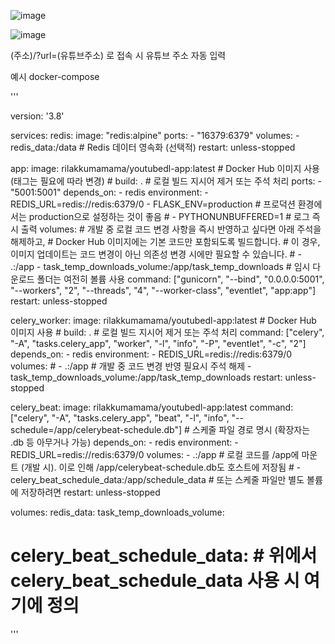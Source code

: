 ![image](https://github.com/user-attachments/assets/fbb99ac2-0541-4476-9167-d49e52e95634)

![image](https://github.com/user-attachments/assets/7594472c-70bf-4349-9695-ac4465869c8d)


(주소)/?url=(유튜브주소)
로 접속 시 유튜브 주소 자동 입력


예시 docker-compose

'''

version: '3.8'

services:
  redis:
    image: "redis:alpine"
    ports:
      - "16379:6379"
    volumes:
      - redis_data:/data # Redis 데이터 영속화 (선택적)
    restart: unless-stopped

  app:
    image: rilakkumamama/youtubedl-app:latest # Docker Hub 이미지 사용 (태그는 필요에 따라 변경)
    # build: . # 로컬 빌드 지시어 제거 또는 주석 처리
    ports:
      - "5001:5001"
    depends_on:
      - redis
    environment:
      - REDIS_URL=redis://redis:6379/0
      - FLASK_ENV=production # 프로덕션 환경에서는 production으로 설정하는 것이 좋음
      # - PYTHONUNBUFFERED=1 # 로그 즉시 출력
    volumes:
      # 개발 중 로컬 코드 변경 사항을 즉시 반영하고 싶다면 아래 주석을 해제하고,
      # Docker Hub 이미지에는 기본 코드만 포함되도록 빌드합니다.
      # 이 경우, 이미지 업데이트는 코드 변경이 아닌 의존성 변경 시에만 필요할 수 있습니다.
      # - .:/app
      - task_temp_downloads_volume:/app/task_temp_downloads # 임시 다운로드 폴더는 여전히 볼륨 사용
    command: ["gunicorn", "--bind", "0.0.0.0:5001", "--workers", "2", "--threads", "4", "--worker-class", "eventlet", "app:app"]
    restart: unless-stopped

  celery_worker:
    image: rilakkumamama/youtubedl-app:latest # Docker Hub 이미지 사용
    # build: . # 로컬 빌드 지시어 제거 또는 주석 처리
    command: ["celery", "-A", "tasks.celery_app", "worker", "-l", "info", "-P", "eventlet", "-c", "2"]
    depends_on:
      - redis
    environment:
      - REDIS_URL=redis://redis:6379/0
    volumes:
      # - .:/app # 개발 중 코드 변경 반영 필요시 주석 해제
      - task_temp_downloads_volume:/app/task_temp_downloads
    restart: unless-stopped

  celery_beat:
    image: rilakkumamama/youtubedl-app:latest
    command: ["celery", "-A", "tasks.celery_app", "beat", "-l", "info", "--schedule=/app/celerybeat-schedule.db"] # 스케줄 파일 경로 명시 (확장자는 .db 등 아무거나 가능)
    depends_on:
      - redis
    environment:
      - REDIS_URL=redis://redis:6379/0
    volumes:
      - .:/app # 로컬 코드를 /app에 마운트 (개발 시). 이로 인해 /app/celerybeat-schedule.db도 호스트에 저장됨
      # - celery_beat_schedule_data:/app/schedule_data # 또는 스케줄 파일만 별도 볼륨에 저장하려면
    restart: unless-stopped

volumes:
  redis_data:
  task_temp_downloads_volume:
  # celery_beat_schedule_data: # 위에서 celery_beat_schedule_data 사용 시 여기에 정의
  
'''


  
